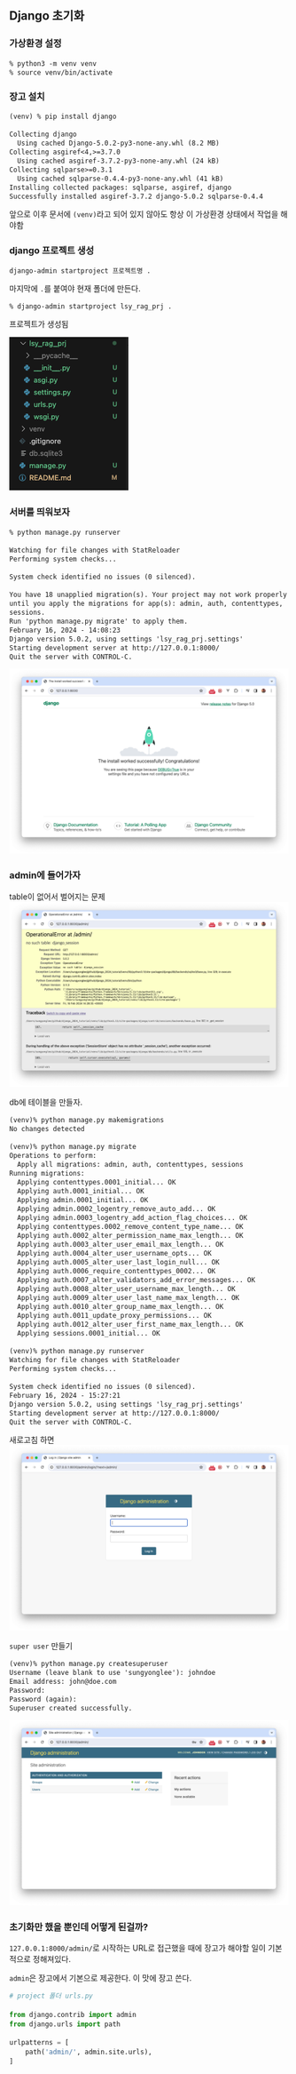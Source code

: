 ## Django 초기화
### 가상환경 설정
```console
% python3 -m venv venv
% source venv/bin/activate
```
### 장고 설치
```console
(venv) % pip install django

Collecting django
  Using cached Django-5.0.2-py3-none-any.whl (8.2 MB)
Collecting asgiref<4,>=3.7.0
  Using cached asgiref-3.7.2-py3-none-any.whl (24 kB)
Collecting sqlparse>=0.3.1
  Using cached sqlparse-0.4.4-py3-none-any.whl (41 kB)
Installing collected packages: sqlparse, asgiref, django
Successfully installed asgiref-3.7.2 django-5.0.2 sqlparse-0.4.4
```

앞으로 이후 문서에 `(venv)`라고 되어 있지 않아도 항상 이 가상환경 상태에서 작업을 해야함

### django 프로젝트 생성
`django-admin startproject 프로젝트명 .` 

마지막에 `.`를 붙여야 현재 폴더에 만든다. 

```console
% django-admin startproject lsy_rag_prj .
```

프로젝트가 생성됨

![폴더이미지](imgs/2024_0216_2313.png)


### 서버를 띄워보자

```console
% python manage.py runserver

Watching for file changes with StatReloader
Performing system checks...

System check identified no issues (0 silenced).

You have 18 unapplied migration(s). Your project may not work properly until you apply the migrations for app(s): admin, auth, contenttypes, sessions.
Run 'python manage.py migrate' to apply them.
February 16, 2024 - 14:08:23
Django version 5.0.2, using settings 'lsy_rag_prj.settings'
Starting development server at http://127.0.0.1:8000/
Quit the server with CONTROL-C.
```

![서버띄우기성공](imgs/2024_0216_2315.png)

### admin에 들어가자
table이 없어서 벌어지는 문제
![table이 없어서 벌어지는 문제](imgs/2024_0216_2328.png)

db에 테이블을 만들자.
```console
(venv)% python manage.py makemigrations
No changes detected

(venv)% python manage.py migrate
Operations to perform:
  Apply all migrations: admin, auth, contenttypes, sessions
Running migrations:
  Applying contenttypes.0001_initial... OK
  Applying auth.0001_initial... OK
  Applying admin.0001_initial... OK
  Applying admin.0002_logentry_remove_auto_add... OK
  Applying admin.0003_logentry_add_action_flag_choices... OK
  Applying contenttypes.0002_remove_content_type_name... OK
  Applying auth.0002_alter_permission_name_max_length... OK
  Applying auth.0003_alter_user_email_max_length... OK
  Applying auth.0004_alter_user_username_opts... OK
  Applying auth.0005_alter_user_last_login_null... OK
  Applying auth.0006_require_contenttypes_0002... OK
  Applying auth.0007_alter_validators_add_error_messages... OK
  Applying auth.0008_alter_user_username_max_length... OK
  Applying auth.0009_alter_user_last_name_max_length... OK
  Applying auth.0010_alter_group_name_max_length... OK
  Applying auth.0011_update_proxy_permissions... OK
  Applying auth.0012_alter_user_first_name_max_length... OK
  Applying sessions.0001_initial... OK

(venv)% python manage.py runserver     
Watching for file changes with StatReloader
Performing system checks...

System check identified no issues (0 silenced).
February 16, 2024 - 15:27:21
Django version 5.0.2, using settings 'lsy_rag_prj.settings'
Starting development server at http://127.0.0.1:8000/
Quit the server with CONTROL-C.

```

새로고침 하면
![로그인 화면 뜬다.](imgs/2024_0217_0027.png)

`super user` 만들기
```console
(venv)% python manage.py createsuperuser
Username (leave blank to use 'sungyonglee'): johndoe 
Email address: john@doe.com
Password: 
Password (again): 
Superuser created successfully.
```

![로그인 된다](imgs/2024_0217_0032.png)

### 초기화만 했을 뿐인데 어떻게 된걸까?

`127.0.0.1:8000/admin/`로 시작하는 URL로 접근했을 때에 장고가 해야할 일이 기본적으로 정해져있다.

`admin`은 장고에서 기본으로 제공한다. 이 맛에 장고 쓴다.
```python
# project 폴더 urls.py

from django.contrib import admin
from django.urls import path

urlpatterns = [
    path('admin/', admin.site.urls),
]
```